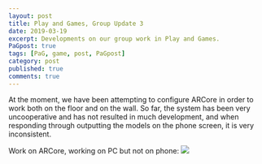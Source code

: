 ```yaml
---
layout: post
title: Play and Games, Group Update 3
date: 2019-03-19
excerpt: Developments on our group work in Play and Games.
PaGpost: true
tags: [PaG, game, post, PaGpost]
category: post
published: true
comments: true
---
```

At the moment, we have been attempting to configure ARCore in order to work both on the floor and on the wall. So far, the system has been very uncooperative and has not resulted in much development, and when responding through outputting the models on the phone screen, it is very inconsistent.

Work on ARCore, working on PC but not on phone:
<a href="https://i.imgur.com/BOq0GPg.jpg"><img src="https://i.imgur.com/BOq0GPg.jpg"></a>